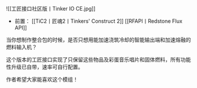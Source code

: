 ![[工匠接口社区版丨Tinker IO CE.jpg]]
- 前置：
 [[TiC2丨匠魂2丨Tinkers' Construct 2]]
 [[RFAPI丨Redstone Flux API]]

当你想制作整合包的时候，是否只想用能加速浇筑冷却的智能输出端和加速熔融的燃料输入机？

这个版本的工匠接口实现了只保留这些物品及彩蛋音乐唱片和固体燃料，所有功能性升级已自带，速率可自行配置。

作者希望大家能喜欢这个模组！